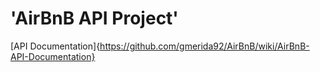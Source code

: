 # 'AirBnB API Project'
[API Documentation]{https://github.com/gmerida92/AirBnB/wiki/AirBnB-API-Documentation}
